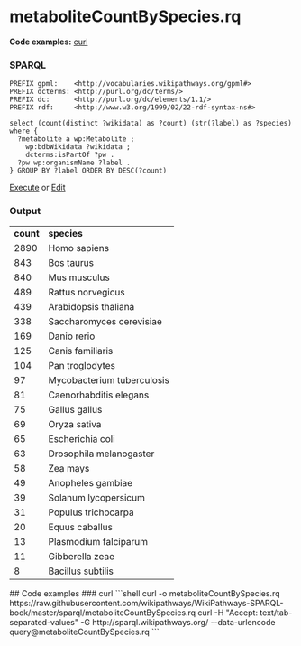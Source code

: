 # metaboliteCountBySpecies.rq
**Code examples:** [curl](#curl)
### SPARQL
```sparql
PREFIX gpml:    <http://vocabularies.wikipathways.org/gpml#>
PREFIX dcterms: <http://purl.org/dc/terms/>
PREFIX dc:      <http://purl.org/dc/elements/1.1/>
PREFIX rdf:     <http://www.w3.org/1999/02/22-rdf-syntax-ns#> 

select (count(distinct ?wikidata) as ?count) (str(?label) as ?species) where {
  ?metabolite a wp:Metabolite ;
    wp:bdbWikidata ?wikidata ;
    dcterms:isPartOf ?pw .
  ?pw wp:organismName ?label .
} GROUP BY ?label ORDER BY DESC(?count)
```
[Execute](http://sparql.wikipathways.org/?query=PREFIX+gpml%3A++++%3Chttp%3A%2F%2Fvocabularies.wikipathways.org%2Fgpml%23%3E%0APREFIX+dcterms%3A+%3Chttp%3A%2F%2Fpurl.org%2Fdc%2Fterms%2F%3E%0APREFIX+dc%3A++++++%3Chttp%3A%2F%2Fpurl.org%2Fdc%2Felements%2F1.1%2F%3E%0APREFIX+rdf%3A+++++%3Chttp%3A%2F%2Fwww.w3.org%2F1999%2F02%2F22-rdf-syntax-ns%23%3E+%0A%0Aselect+%28count%28distinct+%3Fwikidata%29+as+%3Fcount%29+%28str%28%3Flabel%29+as+%3Fspecies%29+where+%7B%0A++%3Fmetabolite+a+wp%3AMetabolite+%3B%0A++++wp%3AbdbWikidata+%3Fwikidata+%3B%0A++++dcterms%3AisPartOf+%3Fpw+.%0A++%3Fpw+wp%3AorganismName+%3Flabel+.%0A%7D+GROUP+BY+%3Flabel+ORDER+BY+DESC%28%3Fcount%29%0A) or [Edit](http://sparql.wikipathways.org/?qtxt=PREFIX+gpml%3A++++%3Chttp%3A%2F%2Fvocabularies.wikipathways.org%2Fgpml%23%3E%0APREFIX+dcterms%3A+%3Chttp%3A%2F%2Fpurl.org%2Fdc%2Fterms%2F%3E%0APREFIX+dc%3A++++++%3Chttp%3A%2F%2Fpurl.org%2Fdc%2Felements%2F1.1%2F%3E%0APREFIX+rdf%3A+++++%3Chttp%3A%2F%2Fwww.w3.org%2F1999%2F02%2F22-rdf-syntax-ns%23%3E+%0A%0Aselect+%28count%28distinct+%3Fwikidata%29+as+%3Fcount%29+%28str%28%3Flabel%29+as+%3Fspecies%29+where+%7B%0A++%3Fmetabolite+a+wp%3AMetabolite+%3B%0A++++wp%3AbdbWikidata+%3Fwikidata+%3B%0A++++dcterms%3AisPartOf+%3Fpw+.%0A++%3Fpw+wp%3AorganismName+%3Flabel+.%0A%7D+GROUP+BY+%3Flabel+ORDER+BY+DESC%28%3Fcount%29%0A)


### Output
<table>
  <tr>
    <td><b>count</b></td>
    <td><b>species</b></td>
  </tr>
  <tr>
    <td>2890</td>
    <td>Homo sapiens</td>
  </tr>
  <tr>
    <td>843</td>
    <td>Bos taurus</td>
  </tr>
  <tr>
    <td>840</td>
    <td>Mus musculus</td>
  </tr>
  <tr>
    <td>489</td>
    <td>Rattus norvegicus</td>
  </tr>
  <tr>
    <td>439</td>
    <td>Arabidopsis thaliana</td>
  </tr>
  <tr>
    <td>338</td>
    <td>Saccharomyces cerevisiae</td>
  </tr>
  <tr>
    <td>169</td>
    <td>Danio rerio</td>
  </tr>
  <tr>
    <td>125</td>
    <td>Canis familiaris</td>
  </tr>
  <tr>
    <td>104</td>
    <td>Pan troglodytes</td>
  </tr>
  <tr>
    <td>97</td>
    <td>Mycobacterium tuberculosis</td>
  </tr>
  <tr>
    <td>81</td>
    <td>Caenorhabditis elegans</td>
  </tr>
  <tr>
    <td>75</td>
    <td>Gallus gallus</td>
  </tr>
  <tr>
    <td>69</td>
    <td>Oryza sativa</td>
  </tr>
  <tr>
    <td>65</td>
    <td>Escherichia coli</td>
  </tr>
  <tr>
    <td>63</td>
    <td>Drosophila melanogaster</td>
  </tr>
  <tr>
    <td>58</td>
    <td>Zea mays</td>
  </tr>
  <tr>
    <td>49</td>
    <td>Anopheles gambiae</td>
  </tr>
  <tr>
    <td>39</td>
    <td>Solanum lycopersicum</td>
  </tr>
  <tr>
    <td>31</td>
    <td>Populus trichocarpa</td>
  </tr>
  <tr>
    <td>20</td>
    <td>Equus caballus</td>
  </tr>
  <tr>
    <td>13</td>
    <td>Plasmodium falciparum</td>
  </tr>
  <tr>
    <td>11</td>
    <td>Gibberella zeae</td>
  </tr>
  <tr>
    <td>8</td>
    <td>Bacillus subtilis</td>
  </tr>
</table>
## Code examples
### curl
```shell
curl -o metaboliteCountBySpecies.rq https://raw.githubusercontent.com/wikipathways/WikiPathways-SPARQL-book/master/sparql/metaboliteCountBySpecies.rq
curl -H "Accept: text/tab-separated-values" -G http://sparql.wikipathways.org/ --data-urlencode query@metaboliteCountBySpecies.rq
```
